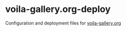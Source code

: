 # voila-gallery.org-deploy

Configuration and deployment files for [voila-gallery.org](https://voila-gallery.org)
